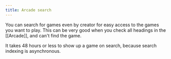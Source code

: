 ```yaml
---
title: Arcade search
---
```

You can search for games even by creator for easy access to the games you want to play. This can be very good when you check all headings in the [[Arcade]], and can't find the game.

It takes 48 hours or less to show up a game on search, because search indexing is asynchronous.